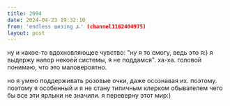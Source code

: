 ```yaml
---
title: 2094
date: 2024-04-23 19:32:10
from: 'endless шизing ⍼' (channel1162404975)
layout: post
---
```


ну и какое-то вдохновляющее чувство: "ну я то смогу, ведь это я:) я выдержу напор некоей системы, я не поддамся". ха-ха.
головой понимаю, что это маловероятно.

но я умею поддерживать розовые очки, даже осознавая их. поэтому. поэтому я особенный и я не стану типичным клерком обывателем чего бы все эти ярлыки не значили. я переверну этот мир:)
